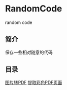 # RandomCode
random code

## 简介
保存一些相对随意的代码

## 目录
[图片转PDF](https://github.com/wwwHui/RandomCode/tree/main/video2pdf) 
[提取彩色PDF页面](https://github.com/wwwHui/RandomCode/tree/main/ColorfulPDFPages) 

